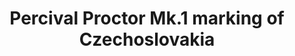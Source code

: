 ---
layout: product
title: "Percival Proctor Mk.1 marking of Czechoslovakia"
price: "2800" 
desc: "Maketa"
img_path: "/assets/img/DORAW72003.jpg"
brand: "N/A"
available: false
special_offer: false
new: false
soon: false
cat: "010000"
subcat: "012000"
subsubcat: "0N/A"
sifra: "DORAW72003"
popular: false
---